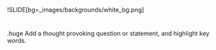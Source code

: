 !SLIDE[bg=_images/backgrounds/white_bg.png]



#

## 

.huge Add a <span class="teal">thought provoking</span> question or statement, and highlight <span class="teal">key words.</span>
